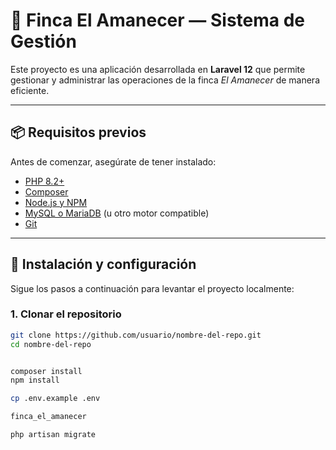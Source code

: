 # 🌿 Finca El Amanecer — Sistema de Gestión

Este proyecto es una aplicación desarrollada en **Laravel 12** que permite gestionar y administrar las operaciones de la finca *El Amanecer* de manera eficiente.  

---

## 📦 Requisitos previos

Antes de comenzar, asegúrate de tener instalado:

- [PHP 8.2+](https://www.php.net/)
- [Composer](https://getcomposer.org/)
- [Node.js y NPM](https://nodejs.org/)
- [MySQL o MariaDB](https://www.mysql.com/) (u otro motor compatible)
- [Git](https://git-scm.com/)

---

## 🚀 Instalación y configuración

Sigue los pasos a continuación para levantar el proyecto localmente:

### 1. Clonar el repositorio
```bash
git clone https://github.com/usuario/nombre-del-repo.git
cd nombre-del-repo


composer install
npm install

cp .env.example .env

finca_el_amanecer

php artisan migrate


